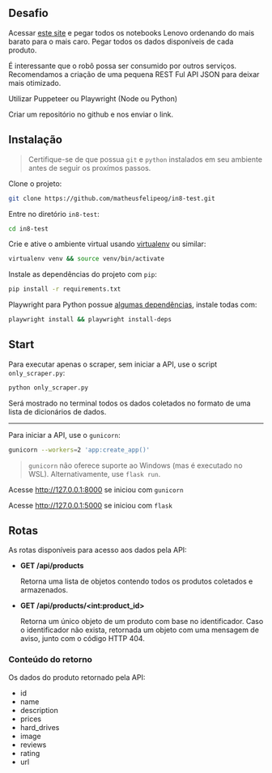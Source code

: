 ## Desafio

Acessar [este site](https://webscraper.io/test-sites/e-commerce/allinone/computers/laptops) e pegar todos os notebooks Lenovo ordenando do mais barato para o mais caro. Pegar todos os dados disponíveis de cada produto.

É interessante que o robô possa ser consumido por outros serviços. Recomendamos a criação de uma pequena REST Ful API JSON para deixar mais otimizado.

Utilizar Puppeteer ou Playwright (Node ou Python)

Criar um repositório no github e nos enviar o link.


## Instalação

> Certifique-se de que possua `git` e `python` instalados em seu ambiente antes de seguir os proxímos passos.

Clone o projeto:

```bash
git clone https://github.com/matheusfelipeog/in8-test.git
```

Entre no diretório `in8-test`:

```bash
cd in8-test
```

Crie e ative o ambiente virtual usando [virtualenv](https://virtualenv.pypa.io/en/latest/user_guide.html) ou similar:

```bash
virtualenv venv && source venv/bin/activate
```

Instale as dependências do projeto com `pip`:

```bash
pip install -r requirements.txt
```

Playwright para Python possue [algumas dependências](https://playwright.dev/python/docs/cli), instale todas com:

```bash
playwright install && playwright install-deps
```


## Start

Para executar apenas o scraper, sem iniciar a API, use o script `only_scraper.py`:

```bash
python only_scraper.py
```

Será mostrado no terminal todos os dados coletados no formato de uma lista de dicionários de dados.

---

Para iniciar a API, use o `gunicorn`:

```bash
gunicorn --workers=2 'app:create_app()'
```
> `gunicorn` não oferece suporte ao Windows (mas é executado no WSL). Alternativamente, use `flask run`.

Acesse http://127.0.0.1:8000 se iniciou com `gunicorn`

Acesse http://127.0.0.1:5000 se iniciou com `flask`


## Rotas

As rotas disponíveis para acesso aos dados pela API:

- **GET /api/products**

    Retorna uma lista de objetos contendo todos os produtos coletados e armazenados.

- **GET /api/products/\<int:product_id\>**

    Retorna um único objeto de um produto com base no identificador. Caso o identificador não exista, retornada um objeto com uma mensagem de aviso, junto com o código HTTP 404.

### Conteúdo do retorno

Os dados do produto retornado pela API:
- id
- name
- description
- prices
- hard_drives
- image
- reviews
- rating
- url
